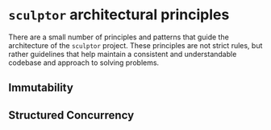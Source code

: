 # `sculptor` architectural principles

There are a small number of principles and patterns that guide the architecture of the `sculptor` project.
These principles are not strict rules, but rather guidelines that help maintain a consistent and understandable codebase and approach to solving problems.

## Immutability

## Structured Concurrency
